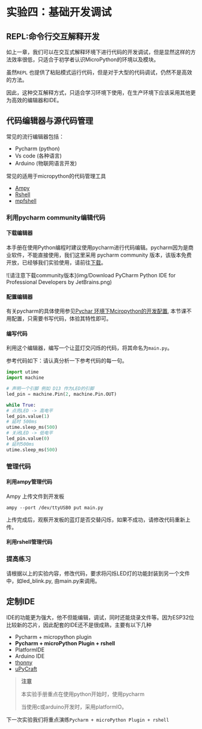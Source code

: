 # 实验四：基础开发调试

## REPL:命令行交互解释开发

如上一章，我们可以在交互式解释环境下进行代码的开发调试，但是显然这样的方法效率很低，只适合于初学者认识MicroPython的环境以及模块。

虽然`REPL` 也提供了粘贴模式运行代码，但是对于大型的代码调试，仍然不是高效的方法。

因此，这种交互解释方式，只适合学习环境下使用，在生产环境下应该采用其他更为高效的编辑器和IDE。

## 代码编辑器与源代码管理

常见的流行编辑器包括：

- Pycharm (python)
- Vs code (各种语言)
- Arduino (物联网语言开发)

常见的适用于micropython的代码管理工具

- [Ampy](ampy_usage.md)
- [Rshell](rshell_usage.md)
- [mpfshell](mpfshell_usage.md)

###  利用pycharm community编辑代码

#### 下载编辑器

本手册在使用Python编程时建议使用pycharm进行代码编辑。pycharm因为是商业软件，不能直接使用，我们这里采用 pycharm community 版本，该版本免费开放，已经够我们实验使用，请前往[下载](https://www.jetbrains.com/pycharm/download/#section=linux)。

![请注意下载community版本](img/Download PyCharm  Python IDE for Professional Developers by JetBrains.png)

#### 配置编辑器

有关pycharm的具体使用参见[Pychar 环境下Mciropython的开发配置](basic_develop_debug.md), 本节课不用配置，只需要书写代码，体验其特性即可。

#### 编写代码

利用这个编辑器，编写一个让蓝灯交闪烁的代码，将其命名为`main.py`。

参考代码如下：请认真分析一下参考代码的每一句。

```python
import utime
import machine

# 声明一个引脚 例如 D13 作为LED的引脚
led_pin = machine.Pin(2, machine.Pin.OUT)

while True:
# 点亮LED -> 高电平
led_pin.value(1)
# 延时 500ms
utime.sleep_ms(500)
# 关闭LED -> 低电平
led_pin.value(0)
# 延时500ms
utime.sleep_ms(500)
```

### 管理代码

#### 利用ampy管理代码

Ampy 上传文件到开发板

```shell
ampy --port /dev/ttyUSB0 put main.py
```

上传完成后，观察开发板的蓝灯是否交替闪烁，如果不成功，请修改代码重新上传。

#### 利用rshell管理代码



### 提高练习

请根据以上的实验内容，修改代码，要求将闪烁LED灯的功能封装到另一个文件中，如led_blink.py, 由main.py来调用。

## 定制IDE

IDE的功能更为强大，他不但能编辑，调试，同时还能烧录文件等。因为ESP32位比较新的芯片，因此配套的IDE还不是很成熟，主要有以下几种

- Pycharm + micropython plugin
- **Pycharm + microPython Plugin + rshell**
- PlatformIDE
- Arduino IDE
- [thonny](https://randomnerdtutorials.com/getting-started-thonny-micropython-python-ide-esp32-esp8266/)
- [uPyCraft](https://randomnerdtutorials.com/getting-started-thonny-micropython-python-ide-esp32-esp8266/)

> **注意**
>
> 本实验手册重点在使用python开始时，使用pycharm
>
> 当使用c或arduino开发时，采用platformIO。

下一次实验我们将重点演练`Pycharm + microPython Plugin + rshell`